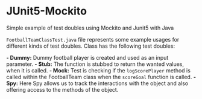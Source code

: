 # JUnit5-Mockito
Simple example of test doubles using Mockito and Junit5 with Java

`FootballTeamClassTest.java` file represents some example usages for different kinds of test doubles.
Class has the following test doubles:

**- Dummy:** Dummy football player is created and used as an input parameter.
**- Stub:** The function is stubbed to return the wanted values, when it is called.
**- Mock:** Test is checking if the `logScorePlayer` method is called within the FootballTeam class when the `scoreGoal` function is called.
**- Spy:** Here Spy allows us to track the interactions with the object and also offering access to the methods of the object.
